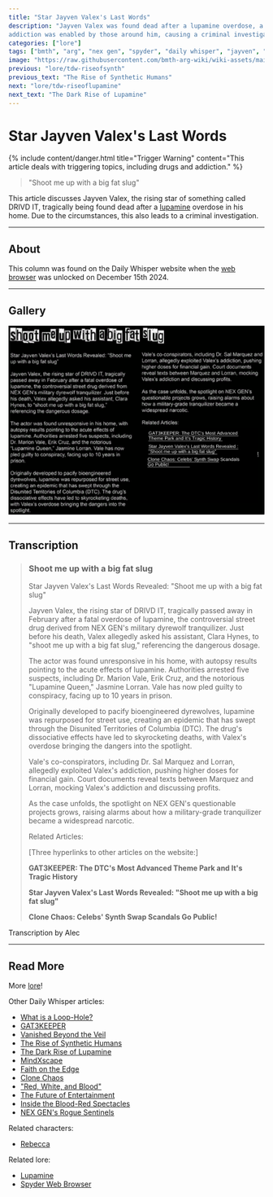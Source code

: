 ```yaml
---
title: "Star Jayven Valex's Last Words"
description: "Jayven Valex was found dead after a lupamine overdose, a shady tranquilizer developed by Nex Gen. His tragic 
addiction was enabled by those around him, causing a criminal investigation."
categories: ["lore"]
tags: ["bmth", "arg", "nex gen", "spyder", "daily whisper", "jayven", "valex", "last words"]
image: "https://raw.githubusercontent.com/bmth-arg-wiki/wiki-assets/main/lore/webbrowser/dailywhisper/valex-300x300.png"
previous: "lore/tdw-riseofsynth"
previous_text: "The Rise of Synthetic Humans"
next: "lore/tdw-riseoflupamine"
next_text: "The Dark Rise of Lupamine"
---
```

# Star Jayven Valex's Last Words

{% include content/danger.html
title="Trigger Warning"
content="This article deals with triggering topics, including drugs and addiction."
%}

> "Shoot me up with a big fat slug"

This article discusses Jayven Valex, the rising star of something called DRIVD IT, tragically being found 
dead after a [lupamine](lupamine) overdose in his home. Due to the circumstances, this also leads to a criminal investigation.

***

## About

This column was found on the Daily Whisper website when the [web browser](webbrowser) was unlocked on December 15th 2024.

***

## Gallery

![valex article](https://raw.githubusercontent.com/bmth-arg-wiki/wiki-assets/main/lore/webbrowser/dailywhisper/valex.png)

***

## Transcription

> ### Shoot me up with a big fat slug
> 
> Star Jayven Valex's Last Words Revealed: "Shoot me up with a big fat slug"
> 
> Jayven Valex, the rising star of DRIVD IT, tragically passed away in February after a fatal overdose of lupamine, 
> the controversial street drug derived from NEX GEN's military dyrewolf tranquilizer. Just before his death, 
> Valex allegedly asked his assistant, Clara Hynes, to "shoot me up with a big fat slug," referencing the dangerous dosage.
>
> The actor was found unresponsive in his home, with autopsy results pointing to the acute effects of lupamine. 
> Authorities arrested five suspects, including Dr. Marion Vale, Erik Cruz, and the notorious "Lupamine Queen," Jasmine Lorran. 
> Vale has now pled guilty to conspiracy, facing up to 10 years in prison.
>
> Originally developed to pacify bioengineered dyrewolves, lupamine was repurposed for street use, creating an epidemic 
> that has swept through the Disunited Territories of Columbia (DTC). The drug's dissociative effects have led to skyrocketing 
> deaths, with Valex's overdose bringing the dangers into the spotlight.
>
> Vale's co-conspirators, including Dr. Sal Marquez and Lorran, allegedly exploited Valex's addiction, pushing higher 
> doses for financial gain. Court documents reveal texts between Marquez and Lorran, mocking Valex's addiction and discussing profits.
>
> As the case unfolds, the spotlight on NEX GEN's questionable projects grows, raising alarms about how a military-grade 
> tranquilizer became a widespread narcotic.
>
> Related Articles:
> 
> [Three hyperlinks to other articles on the website:]
> 
> __GAT3KEEPER: The DTC's Most Advanced Theme Park and It's Tragic History__
> 
> __Star Jayven Valex's Last Words Revealed: "Shoot me up with a big fat slug"__
> 
> __Clone Chaos: Celebs' Synth Swap Scandals Go Public!__

Transcription by Alec

***

## Read More

More [lore](lore)!

Other Daily Whisper articles:

- [What is a Loop-Hole?](tdw-loophole)
- [GAT3KEEPER](tdw-gatekeeper)
- [Vanished Beyond the Veil](tdw-vanished)
- [The Rise of Synthetic Humans](tdw-riseofsynth)
- [The Dark Rise of Lupamine](tdw-riseoflupamine)
- [MindXscape](tdw-mindxscape)
- [Faith on the Edge](tdw-faithedge)
- [Clone Chaos](tdw-clonechaos)
- ["Red, White, and Blood"](tdw-redwhiteblood)
- [The Future of Entertainment](tdw-futureentertainment)
- [Inside the Blood-Red Spectacles](tdw-bloodredspectacles)
- [NEX GEN's Rogue Sentinels](tdw-roguesentinels)

Related characters:

- [Rebecca](../characters/rebecca)

Related lore:

- [Lupamine](lupamine)
- [Spyder Web Browser](webbrowser)
